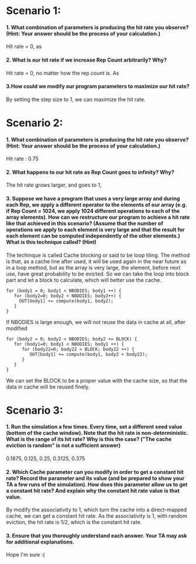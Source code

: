 # Scenario 1:

#### 1. What combination of parameters is producing the hit rate you observe? (Hint: Your answer should be the process of your calculation.)

Hit rate = 0, as 
#### 2. What is our hit rate if we increase Rep Count arbitrarily? Why?

Hit rate = 0, no matter how the rep count is. As 

#### 3.How could we modify our program parameters to maximize our hit rate?

By setting the step size to 1, we can maximize the hit rate.

# Scenario 2:

#### 1. What combination of parameters is producing the hit rate you observe? (Hint: Your answer should be the process of your calculation.)

Hit rate : 0.75

#### 2. What happens to our hit rate as Rep Count goes to infinity? Why?

The hit rate grows larger, and goes to 1, 

#### 3. Suppose we have a program that uses a very large array and during each Rep, we apply a different operator to the elements of our array (e.g. if Rep Count = 1024, we apply 1024 different operations to each of the array elements). How can we restructure our program to achieve a hit rate like that achieved in this scenario? (Assume that the number of operations we apply to each element is very large and that the result for each element can be computed independently of the other elements.) What is this technique called? (Hint)

The techinque is called Cache blocking or said to be loop tiling. The method is that, as a cache line after used, it will be used again in the near future as in a loop method, but as the array is very large, the element, before next use, have great probability to be evicted. So we can take the loop into block part and let a block to calculate, which will better use the cache.

```
for (body1 = 0; body1 < NBODIES; body1 ++) {
   for (body2=0; body2 < NBODIES; body2++) {
     OUT[body1] += compute(body1, body2);
   }
}
```

If NBODIES is large enough, we will not reuse the data in cache at all, after modified

```
for (body2 = 0; body2 < NBODIES; body2 += BLOCK) {
   for (body1=0; body1 < NBODIES; body1 ++) {
      for (body22=0; body22 < BLOCK; body22 ++) {
         OUT[body1] += compute(body1, body2 + body22);
      }
   }
}
```

We can set the BLOCK to be a proper value with the cache size, so that the data in cache will be reused finely.

# Scenario 3:

#### 1. Run the simulation a few times. Every time, set a different seed value (bottom of the cache window). Note that the hit rate is non-deterministic. What is the range of its hit rate? Why is this the case? ("The cache eviction is random" is not a sufficient answer)

0.1875, 0.125, 0.25, 0.3125, 0.375

#### 2. Which Cache parameter can you modify in order to get a constant hit rate? Record the parameter and its value (and be prepared to show your TA a few runs of the simulation). How does this parameter allow us to get a constant hit rate? And explain why the constant hit rate value is that value.

By modify the associativity to 1, which turn the cache into a direct-mapped cache, we can get a constant hit rate. As the associativity is 1, with random eviction, the hit rate is 1/2, which is the constant hit rate.

#### 3. Ensure that you thoroughly understand each answer. Your TA may ask for additional explanations.

Hope I'm sure :(